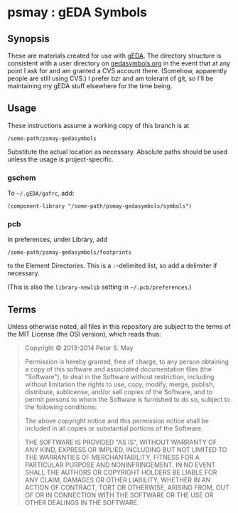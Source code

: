 # psmay : gEDA Symbols

## Synopsis

These are materials created for use with [gEDA]. The directory structure is
consistent with a user directory on [gedasymbols.org] in the event that at any
point I ask for and am granted a CVS account there. (Somehow, apparently people
are still using CVS.) I prefer bzr and am tolerant of git, so I'll be
maintaining my gEDA stuff elsewhere for the time being.

  [gEDA]: http://www.geda-project.org/
  [gedasymbols.org]: http://www.gedasymbols.org/

## Usage

These instructions assume a working copy of this branch is at

	/some-path/psmay-gedasymbols

Substitute the actual location as necessary. Absolute paths should be used
unless the usage is project-specific.

### gschem

To `~/.gEDA/gafrc`, add:

	(component-library "/some-path/psmay-gedasymbols/symbols")

### pcb

In preferences, under Library, add

	/some-path/psmay-gedasymbols/footprints

to the Element Directories. This is a `:`-delimited list, so add a delimiter if
necessary.

(This is also the `library-newlib` setting in `~/.pcb/preferences`.)

## Terms

Unless otherwise noted, all files in this repository are subject to the terms
of the MIT License (the OSI version), which reads thus:

> Copyright © 2013-2014 Peter S. May
> 
> Permission is hereby granted, free of charge, to any person obtaining a copy
> of this software and associated documentation files (the "Software"), to deal
> in the Software without restriction, including without limitation the rights
> to use, copy, modify, merge, publish, distribute, sublicense, and/or sell
> copies of the Software, and to permit persons to whom the Software is
> furnished to do so, subject to the following conditions:
> 
> The above copyright notice and this permission notice shall be included in
> all copies or substantial portions of the Software.
> 
> THE SOFTWARE IS PROVIDED "AS IS", WITHOUT WARRANTY OF ANY KIND, EXPRESS OR
> IMPLIED, INCLUDING BUT NOT LIMITED TO THE WARRANTIES OF MERCHANTABILITY,
> FITNESS FOR A PARTICULAR PURPOSE AND NONINFRINGEMENT. IN NO EVENT SHALL THE
> AUTHORS OR COPYRIGHT HOLDERS BE LIABLE FOR ANY CLAIM, DAMAGES OR OTHER
> LIABILITY, WHETHER IN AN ACTION OF CONTRACT, TORT OR OTHERWISE, ARISING FROM,
> OUT OF OR IN CONNECTION WITH THE SOFTWARE OR THE USE OR OTHER DEALINGS IN THE
> SOFTWARE.



